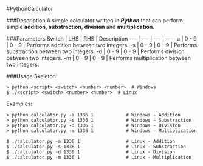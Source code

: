 #PythonCalculator

###Description
A simple calculator written in ***Python*** that can perform simple **addition**, **substraction**, **division** and **multiplication**.

###Parameters
Switch | LHS | RHS | Description
--- | --- | --- | ---
-a | 0 - 9 | 0 - 9 | Performs addition between two integers.
-s | 0 - 9 | 0 - 9 | Performs substraction between two integers.
-d | 0 - 9 | 0 - 9 | Performs division between two integers.
-m | 0 - 9 | 0 - 9 | Performs multiplication between two integers.

###Usage
Skeleton:
```
> python <script> <switch> <number> <number>  # Windows
$ ./<script> <switch> <number> <number>  # Linux
```
Examples:
```
> python calculator.py -a 1336 1            # Windows - Addition
> python calculator.py -s 1336 1            # Windows - Substraction
> python calculator.py -d 1336 1            # Windows - Division
> python calculator.py -m 1336 1            # Windows - Multiplication

$ ./calculator.py -a 1336 1                 # Linux - Addition
$ ./calculator.py -s 1336 1                 # Linux - Substraction
$ ./calculator.py -d 1336 1                 # Linux - Division
$ ./calculator.py -m 1336 1                 # Linux - Multiplication
```

